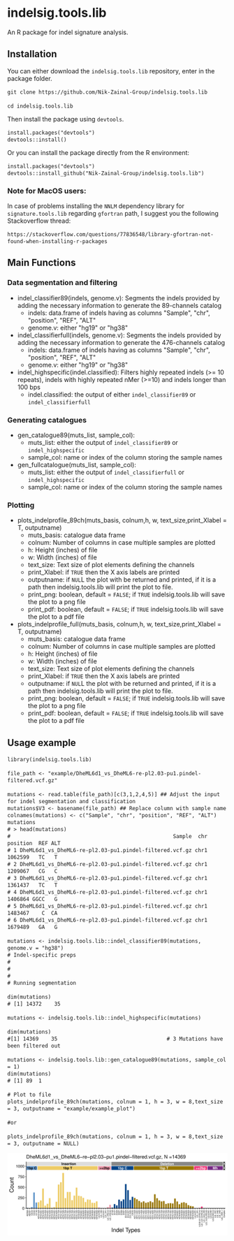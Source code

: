 # **indelsig.tools.lib**

An R package for indel signature analysis. 

## Installation

You can either download the `indelsig.tools.lib` repository, enter in the package folder.

```
git clone https://github.com/Nik-Zainal-Group/indelsig.tools.lib

cd indelsig.tools.lib
```

Then install the package using `devtools`.

```
install.packages("devtools")
devtools::install()
```

Or you can install the package directly from the R environment:


```
install.packages("devtools")
devtools::install_github("Nik-Zainal-Group/indelsig.tools.lib")
```

### Note for MacOS users:

In case of problems installing the `NNLM` dependency library for `signature.tools.lib` regarding `gfortran` path, I suggest you the following Stackoverflow thread:

```
https://stackoverflow.com/questions/77836548/library-gfortran-not-found-when-installing-r-packages
```



## Main Functions

### Data segmentation and filtering


-   indel_classifier89(indels, genome.v): Segments the indels provided by adding the necessary information to generate the 89-channels catalog
    -   indels: data.frame of indels having as columns "Sample", "chr", "position", "REF", "ALT"
    -   genome.v: either "hg19" or "hg38"
-   indel_classifierfull(indels, genome.v): Segments the indels provided by adding the necessary information to generate the 476-channels catalog
    -   indels: data.frame of indels having as columns "Sample", "chr", "position", "REF", "ALT"
    -   genome.v: either "hg19" or "hg38"
-   indel_highspecific(indel.classified): Filters highly repeated indels (\>= 10 repeats), indels with highly repeated nMer (\>=10) and indels longer than 100 bps
    -   indel.classified: the output of either `indel_classifier89` or `indel_classifierfull`


### Generating catalogues

-   gen_catalogue89(muts_list, sample_col):
    -   muts_list: either the output of `indel_classifier89` or `indel_highspecific`
    -   sample_col: name or index of the column storing the sample names
-   gen_fullcatalogue(muts_list, sample_col):
    -   muts_list: either the output of `indel_classifierfull` or `indel_highspecific`
    -   sample_col: name or index of the column storing the sample names



### Plotting
-   plots_indelprofile_89ch(muts_basis, colnum,h, w, text_size,print_Xlabel = T, outputname)
    -   muts_basis: catalogue data frame
    -   colnum: Number of columns in case multiple samples are plotted
    -   h: Height (inches) of file 
    -   w: Width (inches) of file
    -   text_size: Text size of plot elements defining the channels
    -   print_Xlabel: if `TRUE` then the X axis labels are printed
    -   outputname: if `NUL`L the plot with be returned and printed, if it is a path then indelsig.tools.lib will print the plot to file.
    -   print_png: boolean, default = `FALSE`; if `TRUE` indelsig.tools.lib will save the plot to a png file
    -   print_pdf: boolean, default = `FALSE`; if `TRUE` indelsig.tools.lib will save the plot to a pdf file
-   plots_indelprofile_full(muts_basis, colnum,h, w, text_size,print_Xlabel = T, outputname)
    -   muts_basis: catalogue data frame
    -   colnum: Number of columns in case multiple samples are plotted
    -   h: Height (inches) of file 
    -   w: Width (inches) of file
    -   text_size: Text size of plot elements defining the channels
    -   print_Xlabel: if `TRUE` then the X axis labels are printed
    -   outputname: if `NUL`L the plot with be returned and printed, if it is a path then indelsig.tools.lib will print the plot to file.
    -   print_png: boolean, default = `FALSE`; if `TRUE` indelsig.tools.lib will save the plot to a png file
    -   print_pdf: boolean, default = `FALSE`; if `TRUE` indelsig.tools.lib will save the plot to a pdf file

## Usage example

```         
library(indelsig.tools.lib)

file_path <- "example/DheML6d1_vs_DheML6-re-pl2.03-pu1.pindel-filtered.vcf.gz"

mutations <- read.table(file_path)[c(3,1,2,4,5)] ## Adjust the input for indel segmentation and classification
mutations$V3 <- basename(file_path) ## Replace column with sample name
colnames(mutations) <- c("Sample", "chr", "position", "REF", "ALT")
mutations
# > head(mutations)
#                                                    Sample  chr position  REF ALT
# 1 DheML6d1_vs_DheML6-re-pl2.03-pu1.pindel-filtered.vcf.gz chr1  1062599   TC   T
# 2 DheML6d1_vs_DheML6-re-pl2.03-pu1.pindel-filtered.vcf.gz chr1  1209067   CG   C
# 3 DheML6d1_vs_DheML6-re-pl2.03-pu1.pindel-filtered.vcf.gz chr1  1361437   TC   T
# 4 DheML6d1_vs_DheML6-re-pl2.03-pu1.pindel-filtered.vcf.gz chr1  1406864 GGCC   G
# 5 DheML6d1_vs_DheML6-re-pl2.03-pu1.pindel-filtered.vcf.gz chr1  1483467    C  CA
# 6 DheML6d1_vs_DheML6-re-pl2.03-pu1.pindel-filtered.vcf.gz chr1  1679489   GA   G

mutations <- indelsig.tools.lib::indel_classifier89(mutations, genome.v = "hg38")
# Indel-specific preps
# 
# 
# 
# Running segmentation

dim(mutations)
# [1] 14372    35

mutations <- indelsig.tools.lib::indel_highspecific(mutations)

dim(mutations)
#[1] 14369    35                                   # 3 Mutations have been filtered out

mutations <- indelsig.tools.lib::gen_catalogue89(mutations, sample_col = 1)
dim(mutations)
# [1] 89  1

# Plot to file
plots_indelprofile_89ch(mutations, colnum = 1, h = 3, w = 8,text_size = 3, outputname = "example/example_plot")

#or 

plots_indelprofile_89ch(mutations, colnum = 1, h = 3, w = 8,text_size = 3, outputname = NULL)
```

![](example/example_plot.png)
